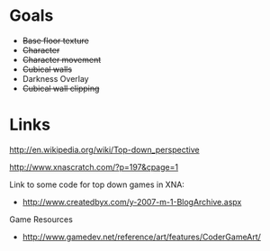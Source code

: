 # Goals #
  * ~~Base floor texture~~
  * ~~Character~~
  * ~~Character movement~~
  * ~~Cubical walls~~
  * Darkness Overlay
  * ~~Cubical wall clipping~~

# Links #
http://en.wikipedia.org/wiki/Top-down_perspective

http://www.xnascratch.com/?p=197&cpage=1

Link to some code for top down games in XNA:
  * http://www.createdbyx.com/y-2007-m-1-BlogArchive.aspx

Game Resources
  * http://www.gamedev.net/reference/art/features/CoderGameArt/